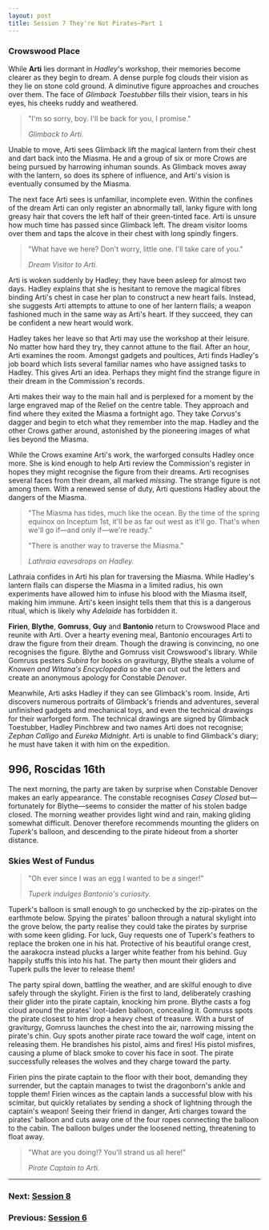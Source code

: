 ```yaml
---
layout: post
title: Session 7 They're Not Pirates—Part 1
---
```


### Crowswood Place

While **Arti** lies dormant in *Hadley*'s workshop, their memories become clearer as they begin to dream. A dense purple fog clouds their vision as they lie on stone cold ground. A diminutive figure approaches and crouches over them. The face of *Glimback Toestubber* fills their vision, tears in his eyes, his cheeks ruddy and weathered.

> "I'm so sorry, boy. I'll be back for you, I promise."
>
> *Glimback to Arti.*

Unable to move, Arti sees Glimback lift the magical lantern from their chest and dart back into the Miasma. He and a group of six or more Crows are being pursued by harrowing inhuman sounds. As Glimback moves away with the lantern, so does its sphere of influence, and Arti's vision is eventually consumed by the Miasma.

The next face Arti sees is unfamiliar, incomplete even. Within the confines of the dream Arti can only register an abnormally tall, lanky figure with long greasy hair that covers the left half of their green-tinted face. Arti is unsure how much time has passed since Glimback left. The dream visitor looms over them and taps the alcove in their chest with long spindly fingers.

> "What have we here? Don't worry, little one. I'll take care of you."
>
> *Dream Visitor to Arti.*

Arti is woken suddenly by Hadley; they have been asleep for almost two days. Hadley explains that she is hesitant to remove the magical fibres binding Arti's chest in case her plan to construct a new heart fails. Instead, she suggests Arti attempts to attune to one of her lantern flails; a weapon fashioned much in the same way as Arti's heart. If they succeed, they can be confident a new heart would work.

Hadley takes her leave so that Arti may use the workshop at their leisure. No matter how hard they try, they cannot attune to the flail. After an hour, Arti examines the room. Amongst gadgets and poultices, Arti finds Hadley's job board which lists several familiar names who have assigned tasks to Hadley. This gives Arti an idea. Perhaps they might find the strange figure in their dream in the Commission's records.

Arti makes their way to the main hall and is perplexed for a moment by the large engraved map of the Relief on the centre table. They approach and find where they exited the Miasma a fortnight ago. They take *Corvus*'s dagger and begin to etch what they remember into the map. Hadley and the other Crows gather around, astonished by the pioneering images of what lies beyond the Miasma.

While the Crows examine Arti's work, the warforged consults Hadley once more. She is kind enough to help Arti review the Commission's register in hopes they might recognise the figure from their dreams. Arti recognises several faces from their dream, all marked *missing*. The strange figure is not among them. With a renewed sense of duty, Arti questions Hadley about the dangers of the Miasma.

> "The Miasma has tides, much like the ocean. By the time of the spring equinox on Inceptum 1st, it'll be as far out west as it'll go. That's when we'll go if—and only if—we're ready."
>
> "There is another way to traverse the Miasma."
>
> *Lathraia eavesdrops on Hadley.*

Lathraia confides in Arti his plan for traversing the Miasma. While Hadley's lantern flails can disperse the Miasma in a limited radius, his own experiments have allowed him to infuse his blood with the Miasma itself, making him immune. Arti's keen insight tells them that this is a dangerous ritual, which is likely why *Adelaide* has forbidden it.

**Firien**, **Blythe**, **Gomruss**, **Guy** and **Bantonio** return to Crowswood Place and reunite with Arti. Over a hearty evening meal, Bantonio encourages Arti to draw the figure from their dream. Though the drawing is convincing, no one recognises the figure. Blythe and Gomruss visit Crowswood's library. While Gomruss pesters *Subira* for books on graviturgy, Blythe steals a volume of *Knowen and Witana's Encyclopedia* so she can cut out the letters and create an anonymous apology for Constable *Denover*.

Meanwhile, Arti asks Hadley if they can see Glimback's room. Inside, Arti discovers numerous portraits of Glimback's friends and adventures, several unfinished gadgets and mechanical toys, and even the technical drawings for their warforged form. The technical drawings are signed by Glimback Toestubber, Hadley Pinchbrew and two names Arti does not recognise; *Zephan Calligo* and *Eureka Midnight*. Arti is unable to find Glimback's diary; he must have taken it with him on the expedition.

## **996, Roscidas 16th**

The next morning, the party are taken by surprise when Constable Denover makes an early appearance. The constable recognises *Casey Closed* but—fortunately for Blythe—seems to consider the matter of his stolen badge closed. The morning weather provides light wind and rain, making gliding somewhat difficult. Denover therefore recommends mounting the gliders on *Tuperk*'s balloon, and descending to the pirate hideout from a shorter distance.

### Skies West of Fundus

> "Oh ever since I was an egg I wanted to be a singer!"
>
> *Tuperk indulges Bantonio's curiosity.*

Tuperk's balloon is small enough to go unchecked by the zip-pirates on the earthmote below. Spying the pirates' balloon through a natural skylight into the grove below, the party realise they could take the pirates by surprise with some keen gliding. For luck, Guy requests one of Tuperk's feathers to replace the broken one in his hat. Protective of his beautiful orange crest, the aarakocra instead plucks a larger white feather from his behind. Guy happily stuffs this into his hat. The party then mount their gliders and Tuperk pulls the lever to release them!

The party spiral down, battling the weather, and are skilful enough to dive safely through the skylight. Firien is the first to land, deliberately crashing their glider into the pirate captain, knocking him prone. Blythe casts a fog cloud around the pirates' loot-laden balloon, concealing it. Gomruss spots the pirate closest to him drop a heavy chest of treasure. With a burst of graviturgy, Gomruss launches the chest into the air, narrowing missing the pirate's chin. Guy spots another pirate race toward the wolf cage, intent on releasing them. He brandishes his pistol, aims and fires! His pistol misfires, causing a plume of black smoke to cover his face in soot. The pirate successfully releases the wolves and they charge toward the party.

Firien pins the pirate captain to the floor with their boot, demanding they surrender, but the captain manages to twist the dragonborn's ankle and topple them! Firien winces as the captain lands a successful blow with his scimitar, but quickly retaliates by sending a shock of lightning through the captain's weapon! Seeing their friend in danger, Arti charges toward the pirates' balloon and cuts away one of the four ropes connecting the balloon to the cabin. The balloon bulges under the loosened netting, threatening to float away.

> "What are you doing!? You'll strand us all here!"
>
> *Pirate Captain to Arti.*

---

### **Next: [Session 8](session-8)**
### **Previous: [Session 6](session-6)**
